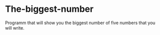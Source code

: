# The-biggest-number
Programm that will show you the biggest number of five numbers that you will write.
